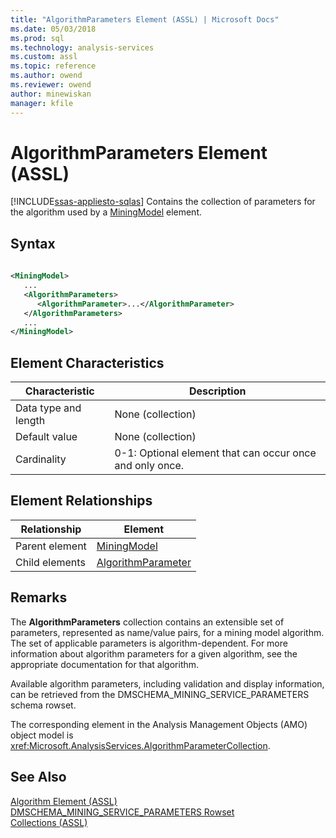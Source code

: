 ```yaml
---
title: "AlgorithmParameters Element (ASSL) | Microsoft Docs"
ms.date: 05/03/2018
ms.prod: sql
ms.technology: analysis-services
ms.custom: assl
ms.topic: reference
ms.author: owend
ms.reviewer: owend
author: minewiskan
manager: kfile
---
```

# AlgorithmParameters Element (ASSL)
[!INCLUDE[ssas-appliesto-sqlas](../../../includes/ssas-appliesto-sqlas.md)]
  Contains the collection of parameters for the algorithm used by a [MiningModel](../../../analysis-services/scripting/objects/miningmodel-element-assl.md) element.  
  
## Syntax  
  
```xml  
  
<MiningModel>  
   ...  
   <AlgorithmParameters>  
      <AlgorithmParameter>...</AlgorithmParameter>  
   </AlgorithmParameters>  
   ...  
</MiningModel>  
```  
  
## Element Characteristics  
  
|Characteristic|Description|  
|--------------------|-----------------|  
|Data type and length|None (collection)|  
|Default value|None (collection)|  
|Cardinality|0-1: Optional element that can occur once and only once.|  
  
## Element Relationships  
  
|Relationship|Element|  
|------------------|-------------|  
|Parent element|[MiningModel](../../../analysis-services/scripting/objects/miningmodel-element-assl.md)|  
|Child elements|[AlgorithmParameter](../../../analysis-services/scripting/objects/algorithmparameter-element-assl.md)|  
  
## Remarks  
 The **AlgorithmParameters** collection contains an extensible set of parameters, represented as name/value pairs, for a mining model algorithm. The set of applicable parameters is algorithm-dependent. For more information about algorithm parameters for a given algorithm, see the appropriate documentation for that algorithm.  
  
 Available algorithm parameters, including validation and display information, can be retrieved from the DMSCHEMA_MINING_SERVICE_PARAMETERS schema rowset.  
  
 The corresponding element in the Analysis Management Objects (AMO) object model is <xref:Microsoft.AnalysisServices.AlgorithmParameterCollection>.  
  
## See Also  
 [Algorithm Element &#40;ASSL&#41;](../../../analysis-services/scripting/properties/algorithm-element-assl.md)   
 [DMSCHEMA_MINING_SERVICE_PARAMETERS Rowset](../../../analysis-services/schema-rowsets/data-mining/dmschema-mining-service-parameters-rowset.md)   
 [Collections &#40;ASSL&#41;](../../../analysis-services/scripting/collections/collections-assl.md)  
  
  
